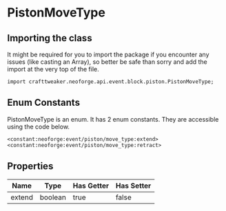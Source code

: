 # PistonMoveType

## Importing the class

It might be required for you to import the package if you encounter any issues (like casting an Array), so better be safe than sorry and add the import at the very top of the file.
```zenscript
import crafttweaker.neoforge.api.event.block.piston.PistonMoveType;
```


## Enum Constants

PistonMoveType is an enum. It has 2 enum constants. They are accessible using the code below.

```zenscript
<constant:neoforge:event/piston/move_type:extend>
<constant:neoforge:event/piston/move_type:retract>
```
## Properties

|  Name  |  Type   | Has Getter | Has Setter |
|--------|---------|------------|------------|
| extend | boolean | true       | false      |

